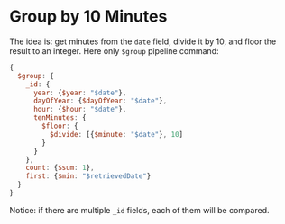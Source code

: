 # Group by 10 Minutes

The idea is: get minutes from the `date` field, divide it by 10, and floor the result to an integer. Here only `$group` pipeline command:

```javascript
{
  $group: {
    _id: {
      year: {$year: "$date"},
      dayOfYear: {$dayOfYear: "$date"},
      hour: {$hour: "$date"},
      tenMinutes: {
        $floor: {
          $divide: [{$minute: "$date"}, 10]
        }
      }
    },
    count: {$sum: 1},
    first: {$min: "$retrievedDate"}
  }
}
```

Notice: if there are multiple `_id` fields, each of them will be compared.
